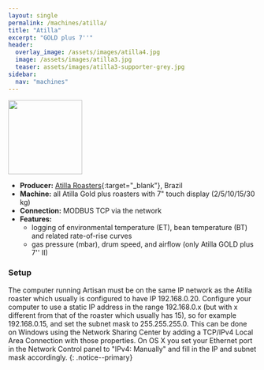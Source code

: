 ```yaml
---
layout: single
permalink: /machines/atilla/
title: "Atilla"
excerpt: "GOLD plus 7''"
header:
  overlay_image: /assets/images/atilla4.jpg
  image: /assets/images/atilla3.jpg
  teaser: assets/images/atilla3-supporter-grey.jpg
sidebar:
  nav: "machines"
---
```

<img class="tab-image" src="{{ site.baseurl }}/assets/images/supporter-badge-grey.png" width="150px">

* __Producer:__ [Atilla Roasters](http://www.atilla.com.br/){:target="_blank"}, Brazil
* __Machine:__ all Atilla Gold plus roasters with 7" touch display (2/5/10/15/30 kg)
* __Connection:__ MODBUS TCP via the network
* __Features:__ 
  - logging of environmental temperature (ET), bean temperature (BT) and related rate-of-rise curves
  - gas pressure (mbar), drum speed, and airflow (only Atilla GOLD plus 7'' II)

### Setup

The computer running Artisan must be on the same IP network as the Atilla roaster which usually is configured to have IP 192.168.0.20. Configure your computer to use a static IP address in the range 192.168.0.x (but with x different from that of the roaster which usually has 15), so for example 192.168.0.15, and set the subnet mask to 255.255.255.0. This can be done on Windows using the Network Sharing Center by adding a TCP/IPv4 Local Area Connection with those properties. On OS X you set your Ethernet port in the Network Control panel to "IPv4: Manually" and fill in the IP and subnet mask accordingly.
{: .notice--primary}